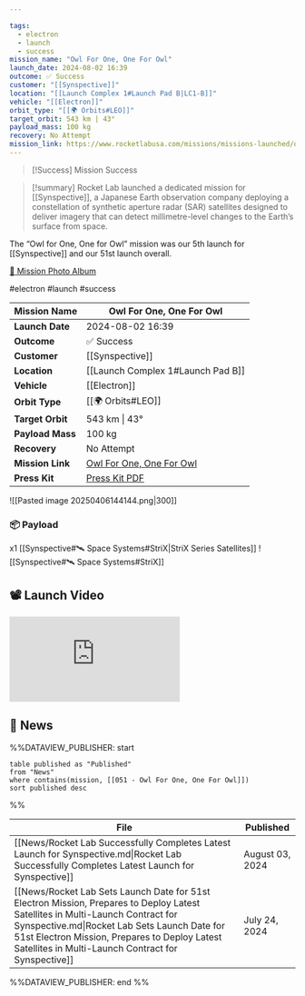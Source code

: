 ```yaml
---

tags:
  - electron
  - launch
  - success
mission_name: "Owl For One, One For Owl"
launch_date: 2024-08-02 16:39
outcome: ✅ Success
customer: "[[Synspective]]"
location: "[[Launch Complex 1#Launch Pad B|LC1-B]]"
vehicle: "[[Electron]]"
orbit_type: "[[🌍 Orbits#LEO]]"
target_orbit: 543 km | 43°
payload_mass: 100 kg
recovery: No Attempt
mission_link: https://www.rocketlabusa.com/missions/missions-launched/owl-for-one-one-for-owl/
---
```


>[!Success] Mission Success

>[!summary]
Rocket Lab launched a dedicated mission for [[Synspective]], a Japanese Earth observation company deploying a constellation of synthetic aperture radar (SAR) satellites designed to deliver imagery that can detect millimetre-level changes to the Earth’s surface from space. 
>
The “Owl for One, One for Owl” mission was our 5th launch for [[Synspective]] and our 51st launch overall.
>
[📸 Mission Photo Album](https://www.flickr.com/photos/rocketlab/albums/72177720319229250/)


#electron #launch #success

| **Mission Name** | Owl For One, One For Owl                                                                                     |
| ---------------- | ------------------------------------------------------------------------------------------------------------ |
| **Launch Date**  | 2024-08-02 16:39                                                                                             |
| **Outcome**      | ✅ Success                                                                                                    |
| **Customer**     | [[Synspective]]                                                                                              |
| **Location**     | [[Launch Complex 1#Launch Pad B]]                                                                            |
| **Vehicle**      | [[Electron]]                                                                                                 |
| **Orbit Type**   | [[🌍 Orbits#LEO]]                                                                                            |
| **Target Orbit** | 543 km &#124; 43°                                                                                            |
| **Payload Mass** | 100 kg                                                                                                       |
| **Recovery**     | No Attempt                                                                                                   |
| **Mission Link** | [Owl For One, One For Owl](https://www.rocketlabusa.com/missions/missions-launched/owl-for-one-one-for-owl/) |
| **Press Kit**    | [Press Kit PDF](https://rocketlabcorp.com/assets/Uploads/FINAL-F51-Synspective-press-kit.pdf)                |


![[Pasted image 20250406144144.png|300]]


### 📦 Payload

x1 [[Synspective#🛰️ Space Systems#StriX|StriX Series Satellites]] ![[Synspective#🛰️ Space Systems#StriX]]

## 📽️ Launch Video

<div class="responsive-video">
<iframe src="https://www.youtube.com/embed/ZdikUDvKYmc" title="Rocket Lab&#39;s Electron - Owl For One, One For Owl Mission" frameborder="0" allow="accelerometer; autoplay; clipboard-write; encrypted-media; gyroscope; picture-in-picture; web-share" referrerpolicy="strict-origin-when-cross-origin" allowfullscreen></iframe>     
</div>

## 📰 News
%%DATAVIEW_PUBLISHER: start
```
table published as "Published"
from "News"
where contains(mission, [[051 - Owl For One, One For Owl]])
sort published desc
```
%%

| File                                                                                                                                                                                                                                                                                   | Published       |
| -------------------------------------------------------------------------------------------------------------------------------------------------------------------------------------------------------------------------------------------------------------------------------------- | --------------- |
| [[News/Rocket Lab Successfully Completes Latest Launch for Synspective.md\|Rocket Lab Successfully Completes Latest Launch for Synspective]]                                                                                                                                           | August 03, 2024 |
| [[News/Rocket Lab Sets Launch Date for 51st Electron Mission, Prepares to Deploy Latest Satellites in Multi-Launch Contract for Synspective.md\|Rocket Lab Sets Launch Date for 51st Electron Mission, Prepares to Deploy Latest Satellites in Multi-Launch Contract for Synspective]] | July 24, 2024   |

%%DATAVIEW_PUBLISHER: end %%